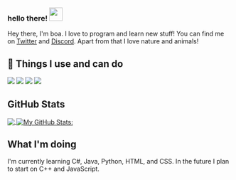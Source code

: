 ### hello there! <img src="https://raw.githubusercontent.com/MartinHeinz/MartinHeinz/master/wave.gif" width="30px">

Hey there, I'm boa. I love to program and learn new stuff! You can find me on <a href="https://twitter.com/boafur">Twitter</a> and <a href="https://discord.gg/hello">Discord</a>. Apart from that I love nature and animals!

## 🔧 Things I use and can do
![](https://img.shields.io/badge/OS-Linux_&%20Windows-informational?style=flat&logo=linux&logoColor=white&color=2bbc8a)
![](https://img.shields.io/badge/Editor-Visual_Studio_Code-informational?style=flat&logo=visual-studio-code&logoColor=white&color=2bbc8a)
![](https://img.shields.io/badge/Code-Python-informational?style=flat&logo=python&logoColor=white&color=2bbc8a)
![](https://img.shields.io/badge/Shell-Bash-informational?style=flat&logo=gnu-bash&logoColor=white&color=2bbc8a)

## GitHub Stats

<a href="https://github.com/boafur/boafur">
  <img align="center" src="https://github-readme-stats.vercel.app/api/top-langs/?username=boafur&title_color=ffffff&text_color=c9cacc&icon_color=2bbc8a&bg_color=1d1f21" />
</a>
<a href="https://github.com/boafur/boafur">
  <img align="center" src="https://github-readme-stats.vercel.app/api?username=boafur&show_icons=true&line_height=27&count_private=true&title_color=ffffff&text_color=c9cacc&icon_color=2bbc8a&bg_color=1d1f21" alt="My GitHub Stats: " />
</a>

## What I'm doing

I'm currently learning C#, Java, Python, HTML, and CSS. In the future I plan to start on C++ and JavaScript.
